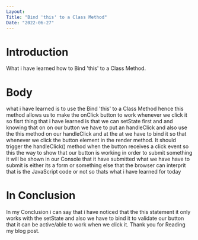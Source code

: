 ```yaml
---
Layout:
Title: "Bind 'this' to a Class Method"
Date: "2022-06-27"
---
```


# Introduction

What i have learned how to Bind 'this' to a Class Method.

# Body

what i have learned is to use the Bind 'this' to a Class Method hence this method allows us to make the onClick button to work whenever we click it so fisrt thing that i have learned is that we can setState first and and knowing that on on our button we have to put an handleClick and also use the this method on our handleClick and at the at we have to bind it so that whenever we click  the button element in the render method. It should trigger the handleClick() method when the button receives a click event so this the way to show that our button is working in order to submit something it will be shown in our Console that it have submitted what we have have to submit is either its a form or something else that the browser can interprit that is the JavaScript code or not so thats what i have learned for today 

# In Conclusion 

In my Conclusion i can say that i have noticed that the this statement it only works with the setState and also we have to bind it to validate our button that it can be active/able to work when we click it. Thank you for Reading my blog post.


